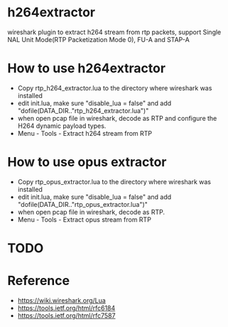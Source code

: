 # h264extractor
wireshark plugin to extract h264 stream from rtp packets, support Single NAL Unit Mode(RTP Packetization Mode 0),  FU-A and STAP-A

# How to use h264extractor
* Copy rtp_h264_extractor.lua to the directory where wireshark was installed
* edit init.lua,  make sure "disable_lua = false" and add "dofile(DATA_DIR.."rtp_h264_extractor.lua")"
* when open pcap file in wireshark,  decode as RTP and configure the H264 dynamic payload types.  
* Menu - Tools - Extract h264 stream from RTP

# How to use opus extractor
* Copy rtp_opus_extractor.lua to the directory where wireshark was installed
* edit init.lua,  make sure "disable_lua = false" and add "dofile(DATA_DIR.."rtp_opus_extractor.lua")"
* when open pcap file in wireshark,  decode as RTP.  
* Menu - Tools - Extract opus stream from RTP

# TODO

# Reference
* https://wiki.wireshark.org/Lua
* https://tools.ietf.org/html/rfc6184
* https://tools.ietf.org/html/rfc7587
